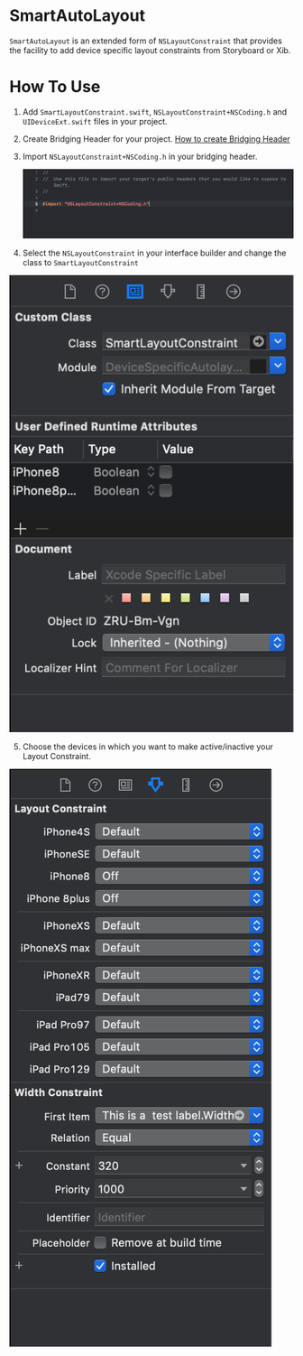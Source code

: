 # SmartAutoLayout
`SmartAutoLayout` is an extended form of `NSLayoutConstraint` that provides the facility to add device specific layout constraints from Storyboard or Xib. 


# How To Use

1. Add `SmartLayoutConstraint.swift`, `NSLayoutConstraint+NSCoding.h` and `UIDeviceExt.swift` files in your project.
2. Create Bridging Header for your project. [How to create Bridging Header](https://stackoverflow.com/questions/31716413/xcode-not-automatically-creating-bridging-header)
3. Import `NSLayoutConstraint+NSCoding.h` in your bridging header.

   ![alt text][logo]

[logo]: https://github.com/nagibazad/SmartAutoLayout/blob/master/ScreenShots/Screenshot%202018-12-23%20at%202.37.09%20PM.png ""

4. Select the `NSLayoutConstraint` in your interface builder and change the class to `SmartLayoutConstraint`

![alt text][logo1]

[logo1]: https://github.com/nagibazad/SmartAutoLayout/blob/master/ScreenShots/Screenshot%202018-12-23%20at%203.55.45%20PM.png ""

5. Choose the devices in which you want to make active/inactive your Layout Constraint.

![alt text][logo2]

[logo2]: https://github.com/nagibazad/SmartAutoLayout/blob/master/ScreenShots/Screenshot%202018-12-23%20at%202.31.13%20PM.png ""
